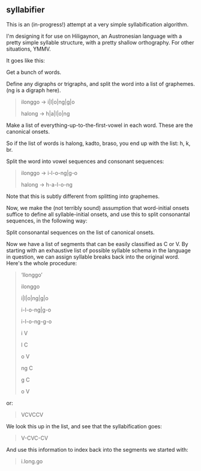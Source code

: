 syllabifier
-----------

This is an (in-progress!) attempt at a very simple syllabification algorithm.

I'm designing it for use on Hiligaynon, an Austronesian language with a pretty
simple syllable structure, with a pretty shallow orthography. For other
situations, YMMV.

It goes like this:

Get a bunch of words.

Define any digraphs or trigraphs, and split the word into a list of graphemes. 
(ng is a digraph here).

> ilonggo  →  i|l|o|ng|g|o
>
> halong  → h|a|l|o|ng

Make a list of everything-up-to-the-first-vowel in each word. These are the 
canonical onsets.

So if the list of words is halong, kadto, braso, you end up with the list: 
h, k, br. 

Split the word into vowel sequences and consonant sequences:

> ilonggo → i-l-o-ng|g-o
>
> halong → h-a-l-o-ng

Note that this is subtly different from splitting into graphemes.

Now, we make the (not terribly sound) assumption that word-initial onsets 
suffice to define all syllable-initial onsets, and use this to split 
consonantal sequences, in the following way: 

Split consonantal sequences on the list of canonical onsets.

Now we have a list of segments that can be easily classified as C or V. 
By starting with an exhaustive list of possible syllable schema in the
language in question, we can assign syllable breaks back into the original
word. Here's the whole procedure:

> ‘Ilonggo’
>
> ilonggo
>
> i|l|o|ng|g|o
>
> i-l-o-ng|g-o
>
> i-l-o-ng-g-o
> 
> i 	V
>
> l	C
>
> o	V
>
> ng	C
>
> g	C
>
> o	V
 
or:

> VCVCCV

We look this up in the list, and see that the syllabification goes:

> V-CVC-CV

And use this information to index back into the segments we started with:

> i.long.go



